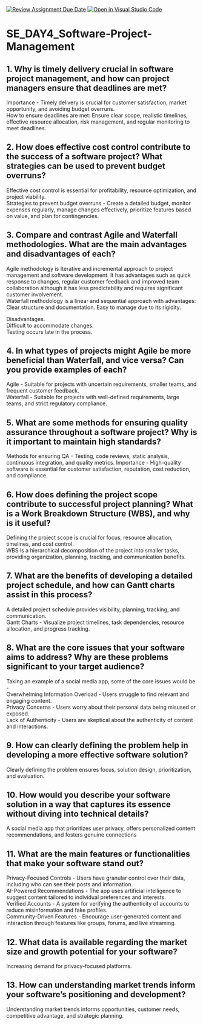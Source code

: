[![Review Assignment Due Date](https://classroom.github.com/assets/deadline-readme-button-22041afd0340ce965d47ae6ef1cefeee28c7c493a6346c4f15d667ab976d596c.svg)](https://classroom.github.com/a/9pw6JKcu)
[![Open in Visual Studio Code](https://classroom.github.com/assets/open-in-vscode-2e0aaae1b6195c2367325f4f02e2d04e9abb55f0b24a779b69b11b9e10269abc.svg)](https://classroom.github.com/online_ide?assignment_repo_id=15675680&assignment_repo_type=AssignmentRepo)
# SE_DAY4_Software-Project-Management
## 1. Why is timely delivery crucial in software project management, and how can project managers ensure that deadlines are met?

Importance - Timely delivery is crucial for customer satisfaction, market opportunity, and avoiding budget overruns.  
How to ensure deadlines are met: Ensure clear scope, realistic timelines, effective resource allocation, risk management, and regular monitoring to meet deadlines.  

## 2. How does effective cost control contribute to the success of a software project? What strategies can be used to prevent budget overruns?

Effective cost control is essential for profitability, resource optimization, and project viability.  
Strategies to prevent budget overruns - Create a detailed budget, monitor expenses regularly, manage changes effectively, prioritize features based on value, and plan for contingencies.  

## 3. Compare and contrast Agile and Waterfall methodologies. What are the main advantages and disadvantages of each?

Agile methodology is Iterative and incremental approach to project management and software development. It has advantages such as quick response to changes, regular customer feedback and improved team collaboration although it has less predictability and requires significant customer involvement.  
Waterfall methodology is a linear and sequential approach with advantages:  
Clear structure and documentation.
Easy to manage due to its rigidity.

Disadvantages.   
Difficult to accommodate changes.  
Testing occurs late in the process.

## 4. In what types of projects might Agile be more beneficial than Waterfall, and vice versa? Can you provide examples of each?

Agile - Suitable for projects with uncertain requirements, smaller teams, and frequent customer feedback.  
Waterfall - Suitable for projects with well-defined requirements, large teams, and strict regulatory compliance.  

## 5. What are some methods for ensuring quality assurance throughout a software project? Why is it important to maintain high standards?

Methods for ensuring QA - Testing, code reviews, static analysis, continuous integration, and quality metrics.
Importance - High-quality software is essential for customer satisfaction, reputation, cost reduction, and compliance.

## 6. How does defining the project scope contribute to successful project planning? What is a Work Breakdown Structure (WBS), and why is it useful?

Defining the project scope is crucial for focus, resource allocation, timelines, and cost control.  
WBS is a hierarchical decomposition of the project into smaller tasks, providing organization, planning, tracking, and communication benefits.  

## 7. What are the benefits of developing a detailed project schedule, and how can Gantt charts assist in this process?

A detailed project schedule provides visibility, planning, tracking, and communication.  
Gantt Charts - Visualize project timelines, task dependencies, resource allocation, and progress tracking.  

## 8. What are the core issues that your software aims to address? Why are these problems significant to your target audience?

Taking an example of a social media app, some of the core issues would be -    
Overwhelming Information Overload - Users struggle to find relevant and engaging content.  
Privacy Concerns - Users worry about their personal data being misused or exposed.  
Lack of Authenticity - Users are skeptical about the authenticity of content and interactions.  

## 9. How can clearly defining the problem help in developing a more effective software solution?

Clearly defining the problem ensures focus, solution design, prioritization, and evaluation.  

## 10. How would you describe your software solution in a way that captures its essence without diving into technical details?

A social media app that prioritizes user privacy, offers personalized content recommendations, and fosters genuine connections  

## 11. What are the main features or functionalities that make your software stand out?

Privacy-Focused Controls - Users have granular control over their data, including who can see their posts and information.  
AI-Powered Recommendations - The app uses artificial intelligence to suggest content tailored to individual preferences and interests.  
Verified Accounts - A system for verifying the authenticity of accounts to reduce misinformation and fake profiles.  
Community-Driven Features - Encourage user-generated content and interaction through features like groups, forums, and live streaming.  

## 12. What data is available regarding the market size and growth potential for your software?

Increasing demand for privacy-focused platforms.

## 13. How can understanding market trends inform your software’s positioning and development?

 Understanding market trends informs opportunities, customer needs, competitive advantage, and strategic planning.
